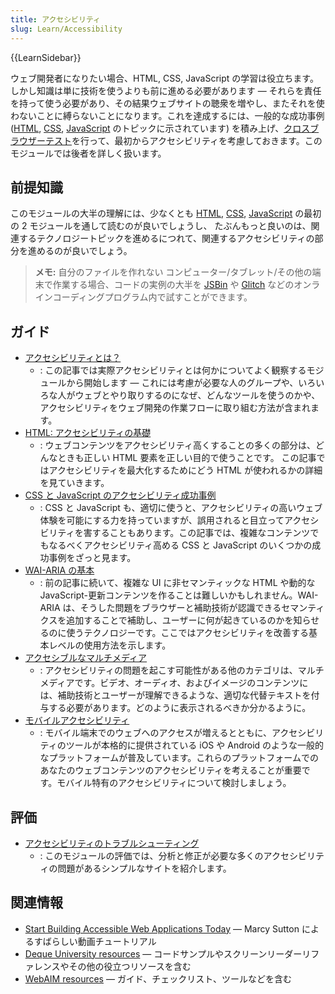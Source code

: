 ```yaml
---
title: アクセシビリティ
slug: Learn/Accessibility
---
```

{{LearnSidebar}}

ウェブ開発者になりたい場合、HTML, CSS, JavaScript の学習は役立ちます。しかし知識は単に技術を使うよりも前に進める必要があります — それらを責任を持って使う必要があり、その結果ウェブサイトの聴衆を増やし、またそれを使わないことに縛らないことになります。これを達成するには、一般的な成功事例 ([HTML](/ja/docs/Learn/HTML), [CSS](/ja/docs/Learn/CSS), [JavaScript](/ja/docs/Learn/JavaScript) のトピックに示されています) を積み上げ、[クロスブラウザーテスト](/ja/docs/Learn/Tools_and_testing/Cross_browser_testing)を行って、最初からアクセシビリティを考慮しておきます。このモジュールでは後者を詳しく扱います。

## 前提知識

このモジュールの大半の理解には、少なくとも [HTML](/ja/docs/Learn/HTML), [CSS](/ja/docs/Learn/CSS), [JavaScript](/ja/docs/Learn/JavaScript) の最初の 2 モジュールを通して読むのが良いでしょうし、 たぶんもっと良いのは、関連するテクノロジートピックを進めるにつれて、関連するアクセシビリティの部分を進めるのが良いでしょう。

> **メモ:** 自分のファイルを作れない コンピューター/タブレット/その他の端末で作業する場合、コードの実例の大半を [JSBin](https://jsbin.com/) や [Glitch](https://glitch.com/) などのオンラインコーディングプログラム内で試すことができます。

## ガイド

- [アクセシビリティとは？](/ja/docs/Learn/Accessibility/What_is_accessibility)
  - : この記事では実際アクセシビリティとは何かについてよく観察するモジュールから開始します — これには考慮が必要な人のグループや、いろいろな人がウェブとやり取りするのになぜ、どんなツールを使うのかや、アクセシビリティをウェブ開発の作業フローに取り組む方法が含まれます。
- [HTML: アクセシビリティの基礎](/ja/docs/Learn/Accessibility/HTML)
  - : ウェブコンテンツをアクセシビリティ高くすることの多くの部分は、どんなときも正しい HTML 要素を正しい目的で使うことです。 この記事ではアクセシビリティを最大化するためにどう HTML が使われるかの詳細を見ていきます。
- [CSS と JavaScript のアクセシビリティ成功事例](/ja/docs/Learn/Accessibility/CSS_and_JavaScript)
  - : CSS と JavaScript も、適切に使うと、アクセシビリティの高いウェブ体験を可能にする力を持っていますが、誤用されると目立ってアクセシビリティを害することもあります。この記事では、複雑なコンテンツでもなるべくアクセシビリティ高める CSS と JavaScript のいくつかの成功事例をざっと見ます。
- [WAI-ARIA の基本](/ja/docs/Learn/Accessibility/WAI-ARIA_basics)
  - : 前の記事に続いて、複雑な UI に非セマンティックな HTML や動的な JavaScript-更新コンテンツを作ることは難しいかもしれません。WAI-ARIA は、そうした問題をブラウザーと補助技術が認識できるセマンティクスを追加することで補助し、ユーザーに何が起きているのかを知らせるのに使うテクノロジーです。ここではアクセシビリティを改善する基本レベルの使用方法を示します。
- [アクセシブルなマルチメディア](/ja/docs/Learn/Accessibility/Multimedia)
  - : アクセシビリティの問題を起こす可能性がある他のカテゴリは、マルチメディアです。ビデオ、オーディオ、およびイメージのコンテンツには、補助技術とユーザーが理解できるような、適切な代替テキストを付与する必要があります。どのように表示されるべきか分かるように。
- [モバイルアクセシビリティ](/ja/docs/Learn/Accessibility/Mobile)
  - : モバイル端末でのウェブへのアクセスが増えるとともに、アクセシビリティのツールが本格的に提供されている iOS や Android のような一般的なプラットフォームが普及しています。これらのプラットフォームでのあなたのウェブコンテンツのアクセシビリティを考えることが重要です。モバイル特有のアクセシビリティについて検討しましょう。

## 評価

- [アクセシビリティのトラブルシューティング](/ja/docs/Learn/Accessibility/Accessibility_troubleshooting)
  - : このモジュールの評価では、分析と修正が必要な多くのアクセシビリティの問題があるシンプルなサイトを紹介します。

## 関連情報

- [Start Building Accessible Web Applications Today](https://egghead.io/courses/start-building-accessible-web-applications-today) — Marcy Sutton によるすばらしい動画チュートリアル
- [Deque University resources](https://dequeuniversity.com/resources/) — コードサンプルやスクリーンリーダーリファレンスやその他の役立つリソースを含む
- [WebAIM resources](http://webaim.org/resources/) — ガイド、チェックリスト、ツールなどを含む
